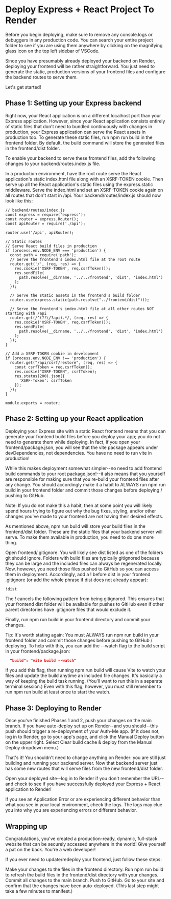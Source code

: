 # Deploy Express + React Project To Render

Before you begin deploying, make sure to remove any console.logs or debuggers in any production code. You can search your entire project folder to see if you are using them anywhere by clicking on the magnifying glass icon on the top left sidebar of VSCode.

Since you have presumably already deployed your backend on Render, deploying your frontend will be rather straightforward. You just need to generate the static, production versions of your frontend files and configure the backend routes to serve them.

Let's get started!

## Phase 1: Setting up your Express backend

Right now, your React application is on a different localhost port than your Express application. However, since your React application consists entirely of static files that don't need to bundled continuously with changes in production, your Express application can serve the React assets in production too. To generate these static files, run npm run build in the frontend folder. By default, the build command will store the generated files in the frontend/dist folder.

To enable your backend to serve these frontend files, add the following changes to your backend/routes.index.js file.

In a production environment, have the root route serve the React application's static index.html file along with an XSRF-TOKEN cookie. Then serve up all the React application's static files using the express.static middleware. Serve the index.html and set an XSRF-TOKEN cookie again on all routes that don't start in /api. Your backend/routes/index.js should now look like this:

```JS
// backend/routes/index.js
const express = require('express');
const router = express.Router();
const apiRouter = require('./api');

router.use('/api', apiRouter);

// Static routes
// Serve React build files in production
if (process.env.NODE_ENV === 'production') {
  const path = require('path');
  // Serve the frontend's index.html file at the root route
  router.get('/', (req, res) => {
    res.cookie('XSRF-TOKEN', req.csrfToken());
    res.sendFile(
      path.resolve(__dirname, '../../frontend', 'dist', 'index.html')
    );
  });

  // Serve the static assets in the frontend's build folder
  router.use(express.static(path.resolve("../frontend/dist")));

  // Serve the frontend's index.html file at all other routes NOT starting with /api
  router.get(/^(?!\/?api).*/, (req, res) => {
    res.cookie('XSRF-TOKEN', req.csrfToken());
    res.sendFile(
      path.resolve(__dirname, '../../frontend', 'dist', 'index.html')
    );
  });
}

// Add a XSRF-TOKEN cookie in development
if (process.env.NODE_ENV !== 'production') {
  router.get("/api/csrf/restore", (req, res) => {
    const csrfToken = req.csrfToken();
    res.cookie("XSRF-TOKEN", csrfToken);
    res.status(200).json({
      'XSRF-Token': csrfToken
    });
  });
}

module.exports = router;
```

## Phase 2: Setting up your React application

Deploying your Express site with a static React frontend means that you can generate your frontend build files before you deploy your app; you do not need to generate them while deploying. In fact, if you open your frontend/package.json, you will see that the vite package appears under devDependencies, not dependencies. You have no need to run vite in production!

While this makes deployment somewhat simpler--no need to add frontend build commands to your root package.json!--it also means that you yourself are responsible for making sure that you re-build your frontend files after any change. You should accordingly make it a habit to ALWAYS run npm run build in your frontend folder and commit those changes before deploying / pushing to GitHub.

Note: If you do not make this a habit, then at some point you will likely spend hours trying to figure out why the bug fixes, styling, and/or other changes you've made to your frontend are not having their desired effects.

As mentioned above, npm run build will store your build files in the frontend/dist folder. These are the static files that your backend server will serve. To make them available in production, you need to do one more thing.

Open frontend/.gitignore. You will likely see dist listed as one of the folders git should ignore. Folders with build files are typically gitignored because they can be large and the included files can always be regenerated locally. Now, however, you need those files pushed to GitHub so you can access them in deployment. Accordingly, add a ! before dist in your frontend .gitignore (or add the whole phrase if dist does not already appear):

```!dist```

The ! cancels the following pattern from being gitignored. This ensures that your frontend dist folder will be available for pushes to GitHub even if other parent directories have .gitignore files that would exclude it.

Finally, run npm run build in your frontend directory and commit your changes.

Tip: It's worth stating again: You must ALWAYS run npm run build in your frontend folder and commit those changes before pushing to GitHub / deploying. To help with this, you can add the --watch flag to the build script in your frontend/package.json:

```JSON
  "build": "vite build --watch"
```

If you add this flag, then running npm run build will cause Vite to watch your files and update the build anytime an included file changes. It's basically a way of keeping the build task running. (You'll want to run this in a separate terminal session.) Even with this flag, however, you must still remember to run npm run build at least once to start the watch.

## Phase 3: Deploying to Render

Once you've finished Phases 1 and 2, push your changes on the main branch. If you have auto-deploy set up on Render--and you should--this push should trigger a re-deployment of your Auth-Me app. (If it does not, log in to Render, go to your app's page, and click the Manual Deploy button on the upper right. Select Clear build cache & deploy from the Manual Deploy dropdown menu.)

That's it! You shouldn't need to change anything on Render: you are still just building and running your backend server. Now that backend server just has some new routes that will serve files from the new frontend/dist folder.

Open your deployed site--log in to Render if you don't remember the URL--and check to see if you have successfully deployed your Express + React application to Render!

If you see an Application Error or are experiencing different behavior than what you see in your local environment, check the logs. The logs may clue you into why you are experiencing errors or different behavior.

## Wrapping up

Congratulations, you've created a production-ready, dynamic, full-stack website that can be securely accessed anywhere in the world! Give yourself a pat on the back. You're a web developer!

If you ever need to update/redeploy your frontend, just follow these steps:

Make your changes to the files in the frontend directory.
Run npm run build to refresh the build files in the frontend/dist directory with your changes.
Commit all changes to the main branch.
Push to GitHub.
Go to your site and confirm that the changes have been auto-deployed. (This last step might take a few minutes to manifest.)
